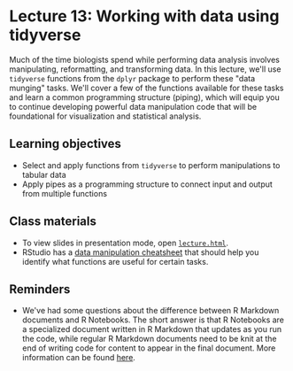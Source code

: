 # Lecture 13: Working with data using tidyverse

Much of the time biologists spend while performing data analysis involves manipulating, reformatting, and transforming data. In this lecture, we'll use `tidyverse` functions from the `dplyr` package to perform these "data munging" tasks. We'll cover a few of the functions available for these tasks and learn a common programming structure (piping), which will equip you to continue developing powerful data manipulation code that will be foundational for visualization and statistical analysis.

## Learning objectives

- Select and apply functions from `tidyverse` to perform manipulations to tabular data
- Apply pipes as a programming structure to connect input and output from multiple functions

## Class materials

- To view slides in presentation mode, open [`lecture.html`](lecture.html). 
- RStudio has a [data manipulation cheatsheet](https://github.com/rstudio/cheatsheets/raw/master/data-transformation.pdf) that should help you identify what functions are useful for certain tasks.

## Reminders

- We've had some questions about the difference between R Markdown documents and R Notebooks. The short answer is that R Notebooks are a specialized document written in R Markdown that updates as you run the code, while regular R Markdown documents need to be knit at the end of writing code for content to appear in the final document. More information can be found [here](http://uc-r.github.io/r_notebook). 
